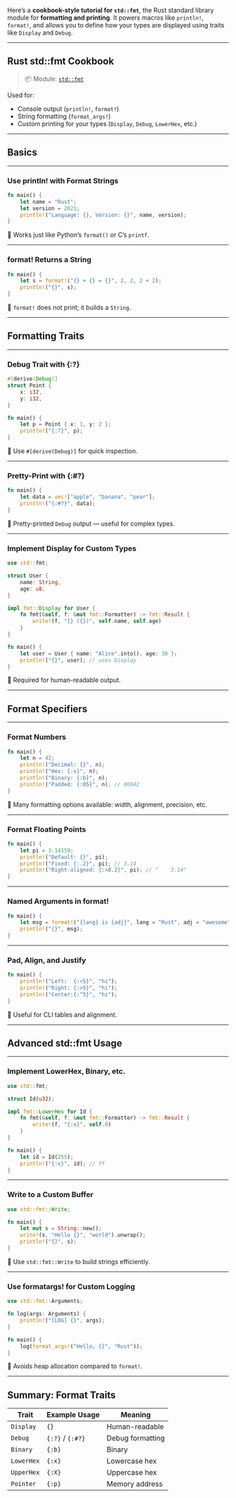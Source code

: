 Here’s a **cookbook-style tutorial for `std::fmt`**, the Rust standard library module for **formatting and printing**. It powers macros like `println!`, `format!`, and allows you to define how your types are displayed using traits like `Display` and `Debug`.

---

## Rust std::fmt Cookbook

> 📦 Module: [`std::fmt`](https://doc.rust-lang.org/std/fmt/)

Used for:

* Console output (`println!`, `format!`)
* String formatting (`format_args!`)
* Custom printing for your types (`Display`, `Debug`, `LowerHex`, etc.)

---

## Basics

---

### Use println! with Format Strings

```rust
fn main() {
    let name = "Rust";
    let version = 2021;
    println!("Language: {}, Version: {}", name, version);
}
```

📘 Works just like Python’s `format()` or C’s `printf`.

---

### format! Returns a String

```rust
fn main() {
    let s = format!("{} + {} = {}", 2, 2, 2 + 2);
    println!("{}", s);
}
```

📘 `format!` does not print; it builds a `String`.

---

## Formatting Traits

---

### Debug Trait with {:?}

```rust
#[derive(Debug)]
struct Point {
    x: i32,
    y: i32,
}

fn main() {
    let p = Point { x: 1, y: 2 };
    println!("{:?}", p);
}
```

📘 Use `#[derive(Debug)]` for quick inspection.

---

### Pretty-Print with {:#?}

```rust
fn main() {
    let data = vec!["apple", "banana", "pear"];
    println!("{:#?}", data);
}
```

📘 Pretty-printed `Debug` output — useful for complex types.

---

### Implement Display for Custom Types

```rust
use std::fmt;

struct User {
    name: String,
    age: u8,
}

impl fmt::Display for User {
    fn fmt(&self, f: &mut fmt::Formatter) -> fmt::Result {
        write!(f, "{} ({})", self.name, self.age)
    }
}

fn main() {
    let user = User { name: "Alice".into(), age: 30 };
    println!("{}", user); // uses Display
}
```

📘 Required for human-readable output.

---

## Format Specifiers

---

### Format Numbers

```rust
fn main() {
    let n = 42;
    println!("Decimal: {}", n);
    println!("Hex: {:x}", n);
    println!("Binary: {:b}", n);
    println!("Padded: {:05}", n); // 00042
}
```

📘 Many formatting options available: width, alignment, precision, etc.

---

### Format Floating Points

```rust
fn main() {
    let pi = 3.14159;
    println!("Default: {}", pi);
    println!("Fixed: {:.2}", pi); // 3.14
    println!("Right-aligned: {:>8.2}", pi); // "    3.14"
}
```

---

### Named Arguments in format!

```rust
fn main() {
    let msg = format!("{lang} is {adj}", lang = "Rust", adj = "awesome");
    println!("{}", msg);
}
```

---

### Pad, Align, and Justify

```rust
fn main() {
    println!("Left:  {:<5}", "hi");
    println!("Right: {:>5}", "hi");
    println!("Center:{:^5}", "hi");
}
```

📘 Useful for CLI tables and alignment.

---

## Advanced std::fmt Usage

---

### Implement LowerHex, Binary, etc.

```rust
use std::fmt;

struct Id(u32);

impl fmt::LowerHex for Id {
    fn fmt(&self, f: &mut fmt::Formatter) -> fmt::Result {
        write!(f, "{:x}", self.0)
    }
}

fn main() {
    let id = Id(255);
    println!("{:x}", id); // ff
}
```

---

### Write to a Custom Buffer

```rust
use std::fmt::Write;

fn main() {
    let mut s = String::new();
    write!(s, "Hello {}", "world").unwrap();
    println!("{}", s);
}
```

📘 Use `std::fmt::Write` to build strings efficiently.

---

### Use formatargs! for Custom Logging

```rust
use std::fmt::Arguments;

fn log(args: Arguments) {
    println!("[LOG] {}", args);
}

fn main() {
    log(format_args!("Hello, {}", "Rust"));
}
```

📘 Avoids heap allocation compared to `format!`.

---

## Summary: Format Traits

| Trait      | Example Usage    | Meaning          |
| ---------- | ---------------- | ---------------- |
| `Display`  | `{}`             | Human-readable   |
| `Debug`    | `{:?}` / `{:#?}` | Debug formatting |
| `Binary`   | `{:b}`           | Binary           |
| `LowerHex` | `{:x}`           | Lowercase hex    |
| `UpperHex` | `{:X}`           | Uppercase hex    |
| `Pointer`  | `{:p}`           | Memory address   |


